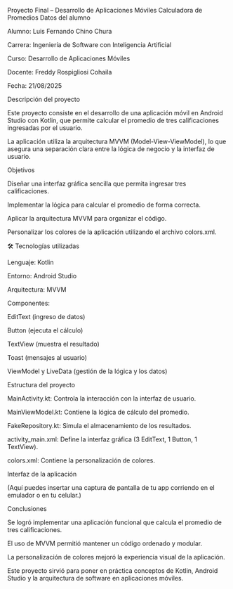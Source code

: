  Proyecto Final – Desarrollo de Aplicaciones Móviles
Calculadora de Promedios
 Datos del alumno

Alumno: Luis Fernando Chino Chura

Carrera: Ingeniería de Software con Inteligencia Artificial

Curso: Desarrollo de Aplicaciones Móviles

Docente: Freddy Rospigliosi Cohaila

Fecha: 21/08/2025

 Descripción del proyecto

Este proyecto consiste en el desarrollo de una aplicación móvil en Android Studio con Kotlin, que permite calcular el promedio de tres calificaciones ingresadas por el usuario.

La aplicación utiliza la arquitectura MVVM (Model-View-ViewModel), lo que asegura una separación clara entre la lógica de negocio y la interfaz de usuario.

 Objetivos

Diseñar una interfaz gráfica sencilla que permita ingresar tres calificaciones.

Implementar la lógica para calcular el promedio de forma correcta.

Aplicar la arquitectura MVVM para organizar el código.

Personalizar los colores de la aplicación utilizando el archivo colors.xml.

🛠 Tecnologías utilizadas

Lenguaje: Kotlin

Entorno: Android Studio

Arquitectura: MVVM

Componentes:

EditText (ingreso de datos)

Button (ejecuta el cálculo)

TextView (muestra el resultado)

Toast (mensajes al usuario)

ViewModel y LiveData (gestión de la lógica y los datos)

 Estructura del proyecto

MainActivity.kt: Controla la interacción con la interfaz de usuario.

MainViewModel.kt: Contiene la lógica de cálculo del promedio.

FakeRepository.kt: Simula el almacenamiento de los resultados.

activity_main.xml: Define la interfaz gráfica (3 EditText, 1 Button, 1 TextView).

colors.xml: Contiene la personalización de colores.

 Interfaz de la aplicación

(Aquí puedes insertar una captura de pantalla de tu app corriendo en el emulador o en tu celular.)

 Conclusiones

Se logró implementar una aplicación funcional que calcula el promedio de tres calificaciones.

El uso de MVVM permitió mantener un código ordenado y modular.

La personalización de colores mejoró la experiencia visual de la aplicación.

Este proyecto sirvió para poner en práctica conceptos de Kotlin, Android Studio y la arquitectura de software en aplicaciones móviles.
